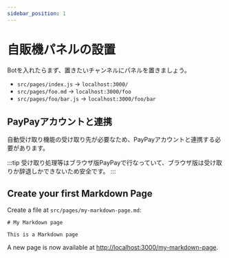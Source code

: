 ```yaml
---
sidebar_position: 1
---
```


# 自販機パネルの設置

Botを入れたらまず、置きたいチャンネルにパネルを置きましょう。

- `src/pages/index.js` → `localhost:3000/`
- `src/pages/foo.md` → `localhost:3000/foo`
- `src/pages/foo/bar.js` → `localhost:3000/foo/bar`

## PayPayアカウントと連携

自動受け取り機能の受け取り先が必要なため、PayPayアカウントと連携する必要があります。

:::tip
受け取り処理等はブラウザ版PayPayで行なっていて、ブラウザ版は受け取りか辞退しかできないため安全です。
:::

## Create your first Markdown Page

Create a file at `src/pages/my-markdown-page.md`:

```mdx title="src/pages/my-markdown-page.md"
# My Markdown page

This is a Markdown page
```

A new page is now available at [http://localhost:3000/my-markdown-page](http://localhost:3000/my-markdown-page).
